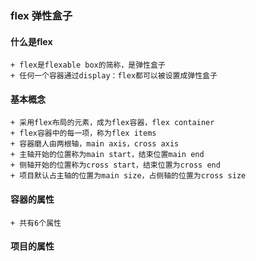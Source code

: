 ### flex 弹性盒子
[详细文档地址]: <http://www.ruanyifeng.com/blog/2015/07/flex-grammar.html>  "语法"
[详细文档地址]: <http://www.ruanyifeng.com/blog/2015/07/flex-examples.html>  "案例"
#### 什么是flex
```
+ flex是flexable box的简称，是弹性盒子
+ 任何一个容器通过display：flex都可以被设置成弹性盒子
```
#### 基本概念
```
+ 采用flex布局的元素，成为flex容器，flex container
+ flex容器中的每一项，称为flex items
+ 容器磨人由两根轴，main axis，cross axis
+ 主轴开始的位置称为main start，结束位置main end
+ 侧轴开始的位置称为cross start，结束位置为cross end
+ 项目默认占主轴的位置为main size，占侧轴的位置为cross size

```
#### 容器的属性
```
+ 共有6个属性
```
#### 项目的属性
```

```

